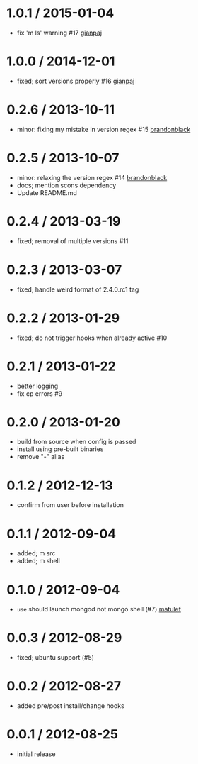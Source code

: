 
1.0.1 / 2015-01-04
==================

 * fix 'm ls' warning #17 [gianpaj](https://github.com/gianpaj)

1.0.0 / 2014-12-01
==================

 * fixed; sort versions properly #16 [gianpaj](https://github.com/gianpaj)

0.2.6 / 2013-10-11
==================

 * minor: fixing my mistake in version regex #15 [brandonblack](https://github.com/brandonblack)

0.2.5 / 2013-10-07
==================

 * minor: relaxing the version regex #14 [brandonblack](https://github.com/brandonblack)
 * docs; mention scons dependency
 * Update README.md

0.2.4 / 2013-03-19
==================

  * fixed; removal of multiple versions #11

0.2.3 / 2013-03-07
==================

  * fixed; handle weird format of 2.4.0.rc1 tag

0.2.2 / 2013-01-29
==================

  * fixed; do not trigger hooks when already active #10

0.2.1 / 2013-01-22
==================

  * better logging
  * fix cp errors #9

0.2.0 / 2013-01-20
==================

  * build from source when config is passed
  * install using pre-built binaries
  * remove "-" alias

0.1.2 / 2012-12-13
==================

  * confirm from user before installation

0.1.1 / 2012-09-04
==================

  * added; m src <version>
  * added; m shell <version>

0.1.0 / 2012-09-04
==================

  * `use` should launch mongod not mongo shell (#7) [matulef](https://github.com/matulef)

0.0.3 / 2012-08-29
==================

  * fixed; ubuntu support (#5)

0.0.2 / 2012-08-27
==================

  * added pre/post install/change hooks

0.0.1 / 2012-08-25
==================

  * initial release

